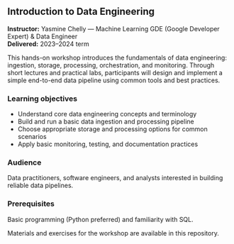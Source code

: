 ## Introduction to Data Engineering

**Instructor:** Yasmine Chelly — Machine Learning GDE (Google Developer Expert) & Data Engineer  
**Delivered:** 2023–2024 term

This hands-on workshop introduces the fundamentals of data engineering: ingestion, storage, processing, orchestration, and monitoring. Through short lectures and practical labs, participants will design and implement a simple end-to-end data pipeline using common tools and best practices.

### Learning objectives
- Understand core data engineering concepts and terminology  
- Build and run a basic data ingestion and processing pipeline  
- Choose appropriate storage and processing options for common scenarios  
- Apply basic monitoring, testing, and documentation practices

### Audience
Data practitioners, software engineers, and analysts interested in building reliable data pipelines.

### Prerequisites
Basic programming (Python preferred) and familiarity with SQL.

Materials and exercises for the workshop are available in this repository.